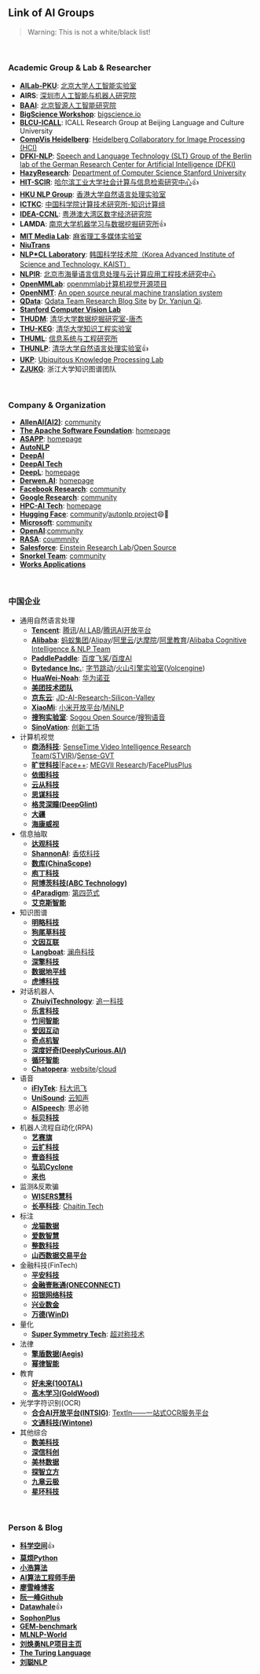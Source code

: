 ## **Link of AI Groups**

> Warning: This is not a white/black list!
<br>

### Academic Group & Lab & Researcher
  * [**AILab-PKU**](https://github.com/ailab-pku): [北京大学人工智能实验室](http://ai.pku.edu.cn/)
  * **AIRS**: [深圳市人工智能与机器人研究院](https://airs.cuhk.edu.cn/)
  * [**BAAI**](https://github.com/BAAI-WuDao): [北京智源人工智能研究院](https://www.baai.ac.cn/)
  * [**BigScience Workshop**](https://github.com/bigscience-workshop): [bigscience.io](https://bigscience.huggingface.co/)
  * [**BLCU-ICALL**](https://github.com/blcuicall): ICALL Research Group at Beijing Language and Culture University
  * [**CompVis Heidelberg**](https://github.com/CompVis): [Heidelberg Collaboratory for Image Processing (HCI)](https://hci.iwr.uni-heidelberg.de/)
  * [**DFKI-NLP**](https://github.com/DFKI-NLP): [Speech and Language Technology (SLT) Group of the Berlin lab of the German Research Center for Artificial Intelligence (DFKI)](https://www.dfki.de/en/web/research)
  * [**HazyResearch**](https://github.com/HazyResearch): [Department of Computer Science Stanford University](https://cs.stanford.edu/people/chrismre/)
  * [**HIT-SCIR**](https://github.com/HIT-SCIR): [哈尔滨工业大学社会计算与信息检索研究中心](http://ir.hit.edu.cn/):thumbsup:
  * [**HKU NLP Group**](https://github.com/HKUNLP): [香港大学自然语言处理实验室](https://nlp.cs.hku.hk/)
  * [**ICTKC**](https://github.com/ICTKC): [中国科学院计算技术研究所-知识计算组](http://www.ict.ac.cn/)
  * [**IDEA-CCNL**](https://github.com/IDEA-CCNL): [粤港澳大湾区数字经济研究院](https://idea.edu.cn/)
  * **LAMDA**: [南京大学机器学习与数据挖掘研究所](http://www.lamda.nju.edu.cn/CH.MainPage.ashx):thumbsup:
  * [**MIT Media Lab**](https://github.com/mitmedialab): [麻省理工多媒体实验室](https://www.media.mit.edu/)
  * [**NiuTrans**](https://github.com/NiuTrans)
  * [**NLP\*CL Laboratory**](https://github.com/nlpcl-lab): [韩国科学技术院（Korea Advanced Institute of Science and Technology, KAIST）](http://nlpcl.kaist.ac.kr/home/)
  * [**NLPIR**](https://github.com/NLPIR-team): [北京市海量语言信息处理与云计算应用工程技术研究中心](http://www.nlpir.org/wordpress/)
  * [**OpenMMLab**](https://github.com/open-mmlab): [openmmlab计算机视觉开源项目](https://openmmlab.com/home)
  * [**OpenNMT**](https://github.com/OpenNMT): [An open source neural machine translation system](https://opennmt.net/)
  * [**QData**](https://github.com/QData): [Qdata Team Research Blog Site](https://qdata.github.io/qdata-page/) by [Dr. Yanjun Qi](http://www.cs.virginia.edu/yanjun/index.htm).
  * [**Stanford Computer Vision Lab**](http://vision.stanford.edu/index.html)
  * [**THUDM**](https://github.com/THUDM): [清华大学数据挖掘研究室-唐杰](http://keg.cs.tsinghua.edu.cn/jietang/)
  * [**THU-KEG**](https://github.com/THU-KEG): [清华大学知识工程实验室](http://keg.cs.tsinghua.edu.cn/)
  * [**THUML**](https://github.com/thuml): [信息系统与工程研究所](http://ise.thss.tsinghua.edu.cn/)
  * [**THUNLP**](https://github.com/thunlp): [清华大学自然语言处理实验室](http://nlp.csai.tsinghua.edu.cn/):thumbsup:
  * [**UKP**](https://github.com/UKPLab): [Ubiquitous Knowledge Processing Lab](https://www.informatik.tu-darmstadt.de/ukp/ukp_home/index.en.jsp)
  * [**ZJUKG**](https://github.com/zjukg): 浙江大学知识图谱团队
<br>

### Company & Organization
  * [**AllenAI(AI2)**](https://github.com/allenai): [community](http://www.allenai.org)
  * [**The Apache Software Foundation**](https://github.com/apache): [homepage](https://www.apache.org/)
  * [**ASAPP**](https://github.com/asappresearch): [homepage](https://www.asapp.com/ai-research/)
  * [**AutoNLP**](https://autonlp.ai/about)
  * [**DeepAI**](https://deepai.org/)
  * [**DeepAI Tech**](https://deep-aitech.com/)
  * [**DeepL**](https://github.com/DeepLcom): [homepage](https://www.deepl.com/zh/translator)
  * [**Derwen.AI**](https://github.com/DerwenAI): [homepage](https://derwen.ai/)
  * [**Facebook Research**](https://github.com/facebookresearch): [community](https://opensource.fb.com/)
  * [**Google Research**](https://github.com/google-research): [community](https://research.google)
  * [**HPC-AI Tech**](https://github.com/hpcaitech): [homepage](https://www.hpcaitech.com/#team)
  * [**Hugging Face**](https://github.com/huggingface): [community](https://huggingface.co/)/[autonlp project](https://huggingface.co/autonlp):smile::open_hands:
  * [**Microsoft**](https://github.com/microsoft): [community](https://opensource.microsoft.com/)
  * [**OpenAI**](https://github.com/openai):[community](https://openai.com/)
  * [**RASA**](https://github.com/rasaHQ/): [coummnity](https://rasa.com/)
  * [**Salesforce**](https://github.com/salesforce): [Einstein Research Lab](https://www.salesforceairesearch.com/research/natural-language-processing)/[Open Source](https://opensource.salesforce.com/)
  * [**Snorkel Team**](https://github.com/snorkel-team): [community](https://www.snorkel.org/)
  * [**Works Applications**](https://github.com/WorksApplications)
  
<br>

### 中国企业
  * 通用自然语言处理
    - [**Tencent**](https://github.com/Tencent): [腾讯](https://opensource.tencent.com/)/[AI LAB](https://ai.tencent.com/ailab/)/[腾讯AI开放平台](https://ai.qq.com/)
    - [**Alibaba**](https://github.com/alibaba): [蚂蚁集团](https://www.antgroup.com)/[Alipay](https://github.com/alipay)/[阿里云](https://ai.aliyun.com/)/[达摩院](https://damo.alibaba.com/)/[阿里教育](https://github.com/alibaba-edu)/[Alibaba Cognitive Intelligence & NLP Team](https://github.com/alibaba-research)
    - [**PaddlePaddle**](https://github.com/PaddlePaddle): [百度飞桨](https://www.paddlepaddle.org.cn/)/[百度AI](http://ai.baidu.com/)
    - [**Bytedance Inc.**](https://github.com/bytedance): [字节跳动](https://www.bytedance.com/)/[火山引擎实验室](https://www.volcengine.cn/)([Volcengine](https://github.com/volcengine))
    - [**HuaWei-Noah**](https://github.com/huawei-noah): [华为诺亚](https://github.com/huawei-noah)
    - [**美团技术团队**](https://tech.meituan.com/)
    - [**京东云**](https://www.jdcloud.com/): [JD-AI-Research-Silicon-Valley](https://github.com/JD-AI-Research-Silicon-Valley)
    - [**XiaoMi**](https://github.com/XiaoMi): [小米开放平台](https://dev.mi.com/console/cloud/)/[MiNLP](https://github.com/XiaoMi/MiNLP)
    - [**搜狗实验室**](http://www.sogou.com/labs/): [Sogou Open Source](https://github.com/sogou)/[搜狗语音](https://github.com/sogouspeech)
    - [**SinoVation**](https://github.com/sinovation): [创新工场](https://ai.chuangxin.com/)
  * 计算机视觉
    - [**商汤科技**](https://www.sensetime.com/cn): [SenseTime Video Intelligence Research Team(STVIR)](https://github.com/STVIR)/[Sense-GVT](https://github.com/Sense-GVT)
    - [**旷世科技**](https://www.megvii.com/)|[Face++](https://www.faceplusplus.com.cn/): [MEGVII Research](https://github.com/megvii-research)/[FacePlusPlus](https://github.com/FacePlusPlus)
    - [**依图科技**](https://www.yitutech.com/cn/about-us)
    - [**云从科技**](https://www.cloudwalk.com/)
    - [**思谋科技**](https://www.smartmore.com/)
    - [**格灵深瞳(DeepGlint)**](https://github.com/deepglint)
    - [**大疆**](https://www.dji.com/cn)
    - [**海康威视**](https://www.hikvision.com/cn/)
  * 信息抽取
    - [**达观科技**](http://www.datagrand.com/)
    - [**ShannonAI**](https://github.com/ShannonAI): [香侬科技](https://www.shannonai.com/)
    - [**数库(ChinaScope)**](http://finance.chinascope.com/www/)
    - [**庖丁科技**](https://www.paodingai.com/)
    - [**阿博茨科技(ABC Technology)**](https://www.abcfintech.com/)
    - [**4Paradigm**](https://github.com/4paradigm): [第四范式](https://www.4paradigm.com/)
    - [**艾克斯智能**](http://otm.cn/)
  * 知识图谱
    - [**明略科技**](https://www.mininglamp.com/)
    - [**狗尾草科技**](https://www.gowild.cn/)
    - [**文因互联**](https://memect.cn/)
    - [**Langboat**](https://github.com/Langboat): [澜舟科技](https://www.langboat.com/)
    - [**深擎科技**](https://www.shenqingtech.com/#/)
    - [**数据地平线**](https://www.datahorizon.cn/)
    - [**虎博科技**](https://www.tigerobo.com/)
  * 对话机器人
    - [**ZhuiyiTechnology**](https://github.com/ZhuiyiTechnology): [追一科技](https://zhuiyi.ai/)
    - [**乐言科技**](https://www.leyantech.com/)
    - [**竹间智能**](https://www.emotibot.com/)
    - [**爱因互动**](https://www.einplus.cn/)
    - [**奇点机智**](https://www.naturali.io/)
    - [**深度好奇(DeeplyCurious.AI/)**](http://deeplycurious.ai/#/)
    - [**循环智能**](https://www.rcrai.com/)
    - [**Chatopera**](https://github.com/chatopera): [website](https://www.chatopera.com/)/[cloud](https://docs.chatopera.com/)
  * 语音
    - [**iFlyTek**](https://www.iflytek.com/index.html): [科大讯飞](https://github.com/iflytek)
    - [**UniSound**](http://www.unisound.com/): [云知声](https://github.com/Unisound)
    - [**AISpeech**](http://www.aispeech.com/): 思必驰
    - [**标贝科技**](https://www.data-baker.com/)
  * 机器人流程自动化(RPA)
    - [**艺赛旗**](https://www.i-search.com.cn/)
    - [**云扩科技**](https://www.encoo.com/)
    - [**壹沓科技**](https://www.1data.info/)
    - [**弘玑Cyclone**](https://www.cyclone-robotics.com/)
    - [**来也**](https://laiye.com/)
  * 监测&反欺骗
    - [**WISERS慧科**](https://zh.wisers.com/)
    - [**长亭科技**](https://www.chaitin.cn/zh/): [Chaitin Tech](https://github.com/chaitin)
  * 标注
    - [**龙猫数据**](https://www.longmaosoft.com/home)
    - [**爱数智慧**](https://www.magicdatatech.cn/about)
    - [**整数科技**](https://www.molardata.com/)
    - [**山西数据交易平台**](http://data.zgsfqxcx.cn/)
  * 金融科技(FinTech)
    - [**平安科技**](https://tech.pingan.com/)
    - [**金融壹账通(ONECONNECT)**](https://www.ocft.com/)
    - [**招银网络科技**](https://cmbnt.cmbchina.com/)
    - [**兴业数金**](http://www.cibfintech.com/opencms/export/index.html)
    - [**万德(WinD)**](https://www.wind.com.cn/)
  * 量化
    - [**Super Symmetry Tech**](https://github.com/ssymmetry): [超对称技术](https://www.ssymmetry.com/)
  * 法律
    - [**擎盾数据(Aegis)**](https://www.aegis-info.com/)
    - [**幂律智能**](https://www.powerlaw.ai/)
  * 教育
    - [**好未来(100TAL)**](http://www.100tal.com/)
    - [**高木学习(GoldWood)**](http://www.gaomuxuexi.com/)
  * 光学字符识别(OCR)
    - [**合合AI开放平台(INTSIG)**](https://ai.intsig.com/): [TextIn——一站式OCR服务平台](https://www.textin.com/)
    - [**文通科技(Wintone)**](https://www.wintone.com.cn/)
  * 其他综合
    - [**数美科技**](https://www.ishumei.com/)
    - [**深信科创**](https://www.guardstrike.com/)
    - [**美林数据**](http://www.meritdata.com.cn/)
    - [**探智立方**](https://iqubic.net/features.html)
    - [**九章云极**](https://www.datacanvas.com/)
    - [**星环科技**](https://www.transwarp.cn/)
<br>

### Person & Blog
  * [**科学空间**](https://spaces.ac.cn/):thumbsup:
  * [**莫烦Python**](https://mofanpy.com/)
  * [**小浩算法**](https://www.geekxh.com/)
  * [**AI算法工程师手册**](http://www.huaxiaozhuan.com/)
  * [**廖雪峰博客**](https://www.liaoxuefeng.com/)
  * [**阮一峰Github**](https://github.com/ruanyf)
  * [**Datawhale**](https://github.com/datawhalechina):thumbsup:
  * [**SophonPlus**](https://github.com/SophonPlus)
  * [**GEM-benchmark**](https://github.com/GEM-benchmark)
  * [**MLNLP-World**](https://github.com/MLNLP-World)
  * [**刘焕勇NLP项目主页**](https://liuhuanyong.github.io/)
  * [**The Turing Language**](https://github.com/TuringLang)
  * [**刘聪NLP**](https://github.com/liucongg)
